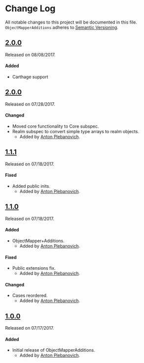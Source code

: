# Change Log
All notable changes to this project will be documented in this file.
`ObjectMapperAdditions` adheres to [Semantic Versioning](http://semver.org/).

## [2.0.0](https://github.com/APUtils/ObjectMapperAdditions/releases/tag/2.0.4)
Released on 08/08/2017.

#### Added
- Carthage support

## [2.0.0](https://github.com/APUtils/ObjectMapperAdditions/releases/tag/2.0.0)
Released on 07/28/2017.

#### Changed
- Moved core functionality to Core subspec.
- Realm subspec to convert simple type arrays to realm objects.
  - Added by [Anton Plebanovich](https://github.com/anton-plebanovich).

## [1.1.1](https://github.com/APUtils/ObjectMapperAdditions/releases/tag/1.1.1)
Released on 07/18/2017.

#### Fixed
- Added public inits.
  - Added by [Anton Plebanovich](https://github.com/anton-plebanovich).

## [1.1.0](https://github.com/APUtils/ObjectMapperAdditions/releases/tag/1.1.0)
Released on 07/18/2017.

#### Added
- ObjectMapper+Additions.
  - Added by [Anton Plebanovich](https://github.com/anton-plebanovich).

#### Fixed
- Public extensions fix.
  - Added by [Anton Plebanovich](https://github.com/anton-plebanovich).

#### Changed
- Cases reordered.
  - Added by [Anton Plebanovich](https://github.com/anton-plebanovich).

## [1.0.0](https://github.com/APUtils/ObjectMapperAdditions/releases/tag/1.0.0)
Released on 07/17/2017.

#### Added
- Initial release of ObjectMapperAdditions.
  - Added by [Anton Plebanovich](https://github.com/anton-plebanovich).

